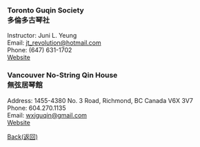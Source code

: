 ### Toronto Guqin Society <br/>多倫多古琴社
Instructor: Juni L. Yeung  
Email: jt_revolution@hotmail.com  
Phone: (647) 631-1702  
[Website](http://torguqin.wordpress.com)  

### Vancouver No-String Qin House <br/>無弦居琴館

Address: 1455-4380 No. 3 Road, Richmond, BC Canada V6X 3V7  
Phone: 604.270.1135  
Email: wxjguqin@gmail.com  
[Website](http://www.wxjguqin.ca/)

[Back(返回)](index.md)
